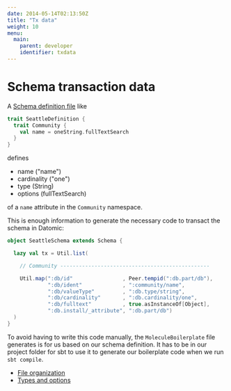 ```yaml
---
date: 2014-05-14T02:13:50Z
title: "Tx data"
weight: 10
menu:
  main:
    parent: developer
    identifier: txdata
---
```


# Schema transaction data

A [Schema definition file](/schema/definition) like
```scala
trait SeattleDefinition {
  trait Community {
    val name = oneString.fullTextSearch
  }
}
```
defines 

- name ("name")
- cardinality ("one")
- type (String)
- options (fullTextSearch)

of a `name` attribute in the `Community` namespace.

This is enough information to generate the necessary code to transact the schema in Datomic:

```scala
object SeattleSchema extends Schema {

  lazy val tx = Util.list(

    // Community ------------------------------------------------

    Util.map(":db/id"                , Peer.tempid(":db.part/db"),
             ":db/ident"             , ":community/name",
             ":db/valueType"         , ":db.type/string",
             ":db/cardinality"       , ":db.cardinality/one",
             ":db/fulltext"          , true.asInstanceOf[Object],
             ":db.install/_attribute", ":db.part/db")
  )
}
```

To avoid having to write this code manually, the `MoleculeBoilerplate` file generates is for us based on our schema definition. It has to be in our project folder for sbt to use it to generate our boilerplate code when we run `sbt compile`.

- [File organization](/manual/schema/files)
- [Types and options](/manual/schema/definition)